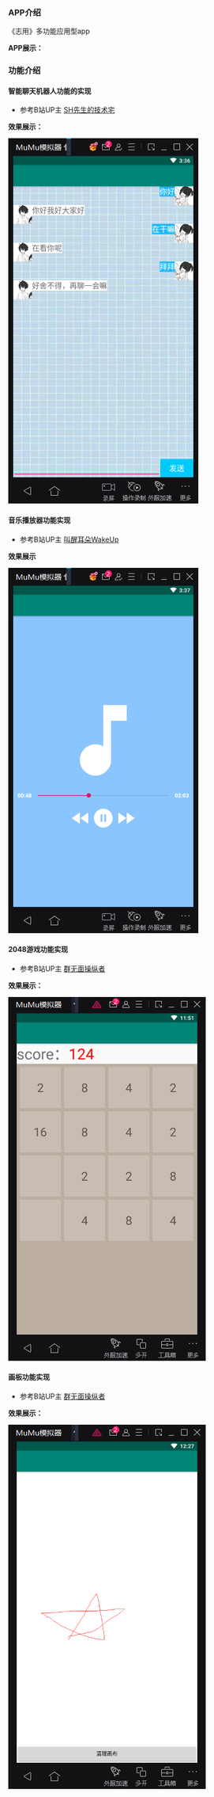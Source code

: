 ### APP介绍

《志用》多功能应用型app

**APP展示：**



### 功能介绍

#### 智能聊天机器人功能的实现

- 参考B站UP主 [SH先生的技术宅](https://space.bilibili.com/473449170)

**效果展示：**

![](/image/chatting.png)

#### 音乐播放器功能实现

- 参考B站UP主 [叫醒耳朵WakeUp](https://space.bilibili.com/521303536)

**效果展示**

![](/image/music.png)

#### 2048游戏功能实现

- 参考B站UP主 [群无面操纵者](https://space.bilibili.com/207562861)

**效果展示：**

![](/image/2048.jpg)

#### 画板功能实现

- 参考B站UP主 [群无面操纵者](https://space.bilibili.com/207562861)

**效果展示：**

![](/image/paint.jpg)


